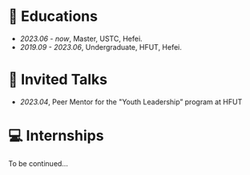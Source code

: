 # 📖 Educations
- *2023.06 - now*, Master, USTC, Hefei.
- *2019.09 - 2023.06*, Undergraduate, HFUT, Hefei.

# 💬 Invited Talks
- *2023.04*, Peer Mentor for the "Youth Leadership” program at HFUT

# 💻 Internships
To be continued…
